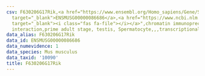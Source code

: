 ```yaml
---
csv: F630206G17Rik,<a href="https://www.ensembl.org/Homo_sapiens/Gene/Summary?db=core;g=ENSMUSG00000086686"
  target="_blank">ENSMUSG00000086686</a>,<a href="https://www.ncbi.nlm.nih.gov/pubmed/25450459"
  target="_blank"><i class="fas fa-file"></i></a>",chromatin immunoprecipitation assay,direct
  interaction,prime adult stage, testis, Spermatocyte,,,transcriptional regulation,
data_alias: F630206G17Rik
data_id: ENSMUSG00000086686
data_numevidence: 1
data_species: Mus musculus
data_taxid: '10090'
title: F630206G17Rik
---
```

